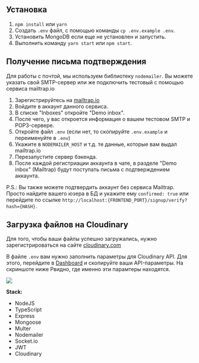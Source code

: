 
## Установка

1. `npm install` или `yarn`
2. Создать `.env` файл, с помощью команды `cp .env.example .env`.
3. Установить MongoDB если еще не установлен и запустить.
4. Выполнить команду `yarn start` или `npm start`.

## Получение письма подтверждения

Для работы с почтой, мы используем библиотеку `nodemailer`. Вы можете указать свой SMTP-сервер или же подключить тестовый с помощью сервиса mailtrap.io

1. Зарегистрируйтесь на [mailtrap.io](https://mailtrap.io)
2. Войдите в аккаунт данного сервиса.
3. В списке "Inboxes" откройте "Demo inbox".
4. После чего, у вас откроется информация о вашем тестовом SMTP и POP3-сервере.
5. Откройте файл `.env` (если нет, то скопируйте `.env.example` и переименуйте в `.env`)
6. Укажите в `NODEMAILER_HOST` и т.д. те данные, которые вам выдал mailtrap.io
7. Перезапустите сервер бэкенда.
8. После каждой регистриации аккаунта в чате, в разделе "Demo inbox" (Mailtrap) будут поступать письма с подтверждением аккаунта.

P.S.: Вы также можете подтвердить аккаунт без сервиса Mailtrap. Просто найдите вашего юзера в БД и укажите ему `confirmed: true` или перейдите по ссылке `http://localhost:{FRONTEND_PORT}/signup/verify?hash={HASH}`.

## Загрузка файлов на Cloudinary

Для того, чтобы ваши файлы успешно загружались, нужно зарегистрироваться на сайте [cloudinary.com](https://cloudinary.com/)

В файле `.env` вам нужно заполнить параметры для Cloudinary API. Для этого, перейдите в [Dashboard](https://cloudinary.com/console) и скопируйте ваши API-параметры. На скриншоте ниже Pвидно, где именно эти парамтеры находятся.

![](https://image.prntscr.com/image/qc8PzHb4TaWhj_k76D9TKA.png)

**Stack:**

- NodeJS
- TypeScript
- Express
- Mongoose
- Multer
- Nodemailer
- Socket.io
- JWT
- Cloudinary
